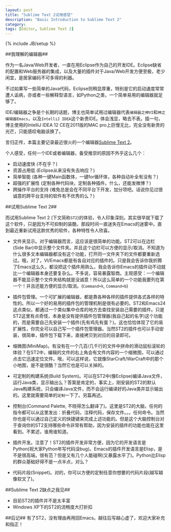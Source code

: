 ```yaml
---
layout: post
title: "Sublime Text 2试用感受"
description: "Basic Introduction to Sublime Text 2"
category: 
tags: [Editor, Sublime Text 2]
---
```

{% include JB/setup %}

##我理解的编辑器##


  作为一名Java/Web开发者，一直在用Eclipse作为自己的开发IDE。Eclipse缺省的配置和Web服务器的集成，以及大量的插件对于Java/Web开发方便至极，老少闲宜，是居家编码不可多得的利器。

  不过如果写一些简单的Java代码，Eclipse则稍显厚重，特别是它的启动速度常常遭人诟病，亦或者一些解释型语言，如Python之类，一个简单易用的编辑器就足够了。

  IDE/编辑器之争是个长期的话题，博主也简单试用过编辑器代表`编辑器之神VI`和`神之编辑器Emacs`，以及`IntelliJ IDEA`这个新贵IDE。体会浅显，略去不表。插一句，博主使用的IntelliJ IDEA 12 CE在2011版的MAC pro上巨慢无比，完全没有新贵的光芒，只能感叹电脑该换了。

  言归正传，本篇主要记录最近很火的一个编辑器[Sublime Text 2](http://www.sublimetext.com/2)。

个人感受，任何一个IDE或者编辑器，备受推崇的原因不外乎这么几个：

* 启动速度快 (不在乎？)
* 资源占用低 (Eclipse从来没有失去响应？)
* 简单智能 (各种一键Main函数体，一键for循环体，各种自动补全有没有？)
* 超强的扩展性 (定制各种代码块，定制各种插件。什么，还能发微博？)
* 跨操作平台的支持 (难免总是会在不同平台下开发，加分项吧。话说你见过很诚意的跨平台支持的软件有不优秀的么？)

##试用Sublime Text 2##

而试用Sublime Text 2 (下文简称`ST2`)的体验，令人印象深刻。其实很早就下载了这个软件，只是因为不可抑制的装酷，那段时间一直迷失在Emacs的迷雾中。直到最近重新试用这款优秀的软件，各种特性令人欣喜。

+ 文件夹显示。对于编辑器而言，这应该是很简单的功能。ST2可以在边栏(Side Bar)中显示整个文件夹。并且这个边栏可以方便的显示/取消。不知道为什么很多文本编辑器都没有这个功能，打开同一文件夹下的文件都要重新选过。哦，对了，VI/Emacs都是有各自对应的插件的。只是我会告诉你我折腾了Emacs这么久，都没把这个插件用熟么，我会告诉你Emacs的插件动不动就比一个编辑器本身还要复杂么。不多说，容易暴露智商。主观感受：一个编辑器不能显示整个文件夹结构就是没诚意！所以这么简单的一个功能我要列在第一个！并且还能方便的显示/取消。(`Command+k`, `Command+b`)

+ 插件包管理。一个可扩展的编辑器，都是靠各种各样的插件提供各式各样的特性的。所以一个好的易用的插件包的管理机制是很有必要的。ST2和Emacs24这点类似，都通过一个类似集中仓库的地方去查找安装自己需要的插件。只是ST2这里有点奇怪，本身是没有提供插件包管理器(我自己起的名字)这个功能的，而是需要自己先安装一个插件(先有鸡先有蛋？)。这也恰恰体现了它的易扩展性，你完全可以自己写一个插件包管理器。当然ST2的插件也可以手动安装，很简单，插件包下载下来，直接拷贝到对应的目录即可。

+ 缩微图(MiniMap)。有没有在一个几百/几千行的文件中拼命的滑动鼠标滚轮的体验？在ST2中，编辑的文件的右上角会有文件内容的一个缩微图，可以通过点击它迅速定位文件。哦，可以这样说，它就像StarCraft/WarCraft中的那个小地图，是不是很酷？当然它也是可以关掉的。

+ 可定制的构建系统(Build System)。可以在ST2中(像Eclipse)编译Java文件，运行Java类，显示输出么？答案是肯定的，事实上，刚安装的ST2的默认Java构建系统，只会编译Java文件，而不会运行编译好的Java类并显示输出的。这里就需要简单的`定制`一下了。另篇再述。

+ 控制台(Command Palette, 不晓得怎么翻译了)。这里是ST2的大脑，任何的指令都可以从这里发出：折叠代码，注释代码，保存文件。。。任何命令。当然你也是可以通过自己定义的快捷键来完成上述功能的。但是这个大脑控制台对于查询你的ST2支持哪些命令非常有帮助，因为安装的插件的功能也能在这里看到。不累述，谁用谁知道。

+ 插件开发。注意了！ST2的插件开发非常方便，因为它的开发语言是Python(祝大家Python年写代码没bug)。Emacs的插件开发语言是Elisp，是不是很高端，很有范？但是又有几个人能碰啊(又暴露水平了)。Python比Elisp的群众基础好得不是一点半点，对么？

+ 代码片段(Snippet)。对的，你可以方便的定制任意你想要的代码片段(越写越像软文了)。



##Sublime Text 2缺点之我见##
+ 目前ST2的插件并不是太丰富
+ Windows XP下的ST2的流畅度大打折扣

##后记##
有了ST2，没有理由再用回Emacs。越往后写越心虚了，欢迎大家补充和指正！



